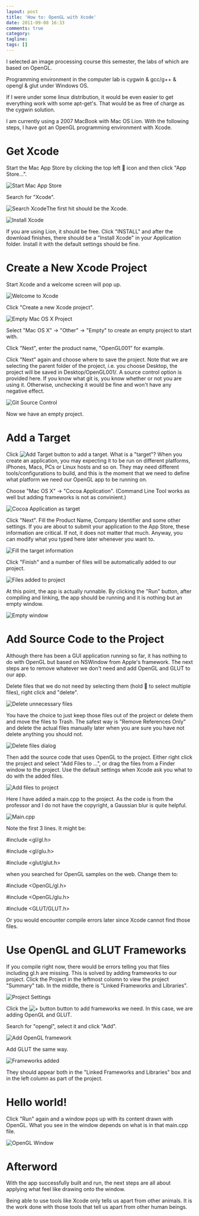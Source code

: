 ```yaml
---
layout: post
title: 'How to: OpenGL with Xcode'
date: 2011-09-08 16:33
comments: true
category: 
tagline: 
tags: []
---
```

    

I selected an image processing course this semester, the labs of which are based on OpenGL.

Programming environment in the computer lab is cygwin & gcc/g++ & opengl & glut under Windows OS.

If I were under some linux distribution, it would be even easier to get everything work with some apt-get's. That would be as free of charge as the cygwin solution.

I am currently using a 2007 MacBook with Mac OS Lion. With the following steps, I have got an OpenGL programming environment with Xcode.

# Get Xcode

Start the Mac App Store by clicking the top left  icon and then click "App Store…".

![Start Mac App Store](http://qingpei.me/images/in_post/macappstore.png)

Search for "Xcode".

![Search Xcode](http://qingpei.me/images/in_post/searchxcode.png)The first hit should be the Xcode.

![Install Xcode](http://qingpei.me/images/in_post/xcodeinstall.png)

If you are using Lion, it should be free. Click "INSTALL" and after the download finishes, there should be a "Install Xcode" in your Application folder. Install it with the default settings should be fine.

# Create a New Xcode Project

Start Xcode and a welcome screen will pop up.

![Welcome to Xcode](http://qingpei.me/images/in_post/welcometoxcode.png)

Click "Create a new Xcode project".

![Empty Mac OS X Project](http://qingpei.me/images/in_post/emptyproject.png)

Select "Mac OS X" -> "Other" -> "Empty" to create an empty project to start with.

Click "Next", enter the product name, "OpenGL001" for example.

Click "Next" again and choose where to save the project. Note that we are selecting the parent folder of the project, i.e. you choose Desktop, the project will be saved in Desktop/OpenGL001/. A source control option is provided here. If you know what git is, you know whether or not you are using it. Otherwise, unchecking it would be fine and won't have any negative effect.

![Git Source Control](http://qingpei.me/images/in_post/sourcecontrol.png)

Now we have an empty project.

# Add a Target

Click ![Add Target](http://qingpei.me/images/in_post/addtarget.png) button to add a target. What is a "target"? When you create an application, you may expecting it to be run on different platforms, iPhones, Macs, PCs or Linux hosts and so on. They may need different tools/configurations to build, and this is the moment that we need to define what platform we need our OpenGL app to be running on.

Choose "Mac OS X" -> "Cocoa Application". (Command Line Tool works as well but adding frameworks is not as convinient.)

![Cocoa Application as target](http://qingpei.me/images/in_post/cocoaapplication.png)

Click "Next". Fill the Product Name, Company Identifier and some other settings. If you are about to submit your application to the App Store, these information are critical. If not, it does not matter that much. Anyway, you can modify what you typed here later whenever you want to.

![Fill the target information](http://qingpei.me/images/in_post/targetinfo.png)

Click "Finish" and a number of files will be automatically added to our project.

![Files added to project](http://qingpei.me/images/in_post/projectview.png)

At this point, the app is actually runnable. By clicking the "Run" button, after compiling and linking, the app should be running and it is nothing but an empty window.

![Empty window](http://qingpei.me/images/in_post/cocoawindow.png)

# Add Source Code to the Project

Although there has been a GUI application running so far, it has nothing to do with OpenGL but based on NSWindow from Apple's framework. The next steps are to remove whatever we don't need and add OpenGL and GLUT to our app.

Delete files that we do not need by selecting them (hold  to select multiple files), right click and "delete".

![Delete unnecessary files](http://qingpei.me/images/in_post/deletefiles.png)

You have the choice to just keep those files out of the project or delete them and move the files to Trash. The safest way is "Remove References Only" and delete the actual files manually later when you are sure you have not delete anything you should not.

![Delete files dialog](http://qingpei.me/images/in_post/deletedialog.png)

Then add the source code that uses OpenGL to the project. Either right click the project and select "Add Files to ...", or drag the files from a Finder window to the project. Use the default settings when Xcode ask you what to do with the added files.

![Add files to project](http://qingpei.me/images/in_post/addfiles.png)

Here I have added a main.cpp to the project. As the code is from the professor and I do not have the copyright, a Gaussian blur is quite helpful.

![Main.cpp](http://qingpei.me/images/in_post/main.cpp_.png)

Note the first 3 lines. It might be:

#include <gl/gl.h>

#include <gl/glu.h>

#include <glut/glut.h>

when you searched for OpenGL samples on the web. Change them to:

#include <OpenGL/gl.h>

#include <OpenGL/glu.h>

#include <GLUT/GLUT.h>

Or you would encounter compile errors later since Xcode cannot find those files.

# Use OpenGL and GLUT Frameworks

If you compile right now, there would be errors telling you that files including gl.h are missing. This is solved by adding frameworks to our project. Click the Project in the leftmost colomn to view the project "Summary" tab. In the middle, there is "Linked Frameworks and Libraries".

![Project Settings](http://qingpei.me/images/in_post/projectsettings.png)

Click the ![+ button](http://qingpei.me/images/in_post/+.png) button to add frameworks we need. In this case, we are adding OpenGL and GLUT.

Search for "opengl", select it and click "Add".

![Add OpenGL framework](http://qingpei.me/images/in_post/addopengl.png)

Add GLUT the same way.

![Frameworks added](http://qingpei.me/images/in_post/frameworkadded.png)

They should appear both in the "Linked Frameworks and Libraries" box and in the left column as part of the project.

# Hello world!

Click "Run" again and a window pops up with its content drawn with OpenGL. What you see in the window depends on what is in that main.cpp file.

![OpenGL Window](http://qingpei.me/images/in_post/openglwindow.png)

# Afterword

With the app successfully built and run, the next steps are all about applying what feel like drawing onto the window.

Being able to use tools like Xcode only tells us apart from other animals. It is the work done with those tools that tell us apart from other human beings.
